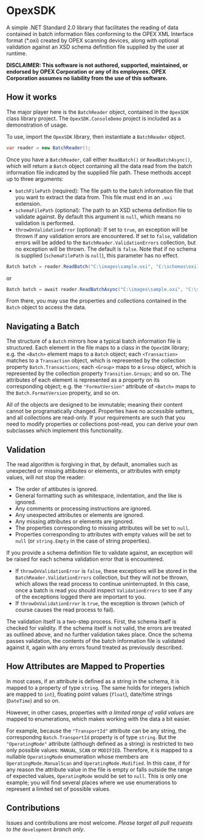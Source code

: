 # OpexSDK
A simple .NET Standard 2.0 library that facilitates the reading of data contained in batch information files conforming to the OPEX XML Interface format (\*.oxi) created by OPEX scanning devices, along with optional validation against an XSD schema definition file supplied by the user at runtime.

**DISCLAIMER: This software is not authored, supported, maintained, or endorsed by OPEX Corporation or any of its employees. OPEX Corporation assumes no liability from the use of this software.**

## How it works
The major player here is the `BatchReader` object, contained in the `OpexSDK` class library project. The `OpexSDK.ConsoleDemo` project is included as a demonstration of usage.

To use, import the `OpexSDK` library, then instantiate a `BatchReader` object. 
```C#
var reader = new BatchReader();
```
Once you have a `BatchReader`, call either `ReadBatch()` or `ReadBatchAsync()`, which will return a `Batch` object containing all the data read from the batch information file indicated by the supplied file path.
These methods accept up to three arguments:
- `batchFilePath` (required): The file path to the batch information file that you want to extract the data from. This file must end in an `.oxi` extension.
- `schemaFilePath` (optional): The path to an XSD schema definition file to validate against. By default this argument is `null`, which means no validation is performed.
- `throwOnValidationError` (optional): If set to `true`, an exception will be thrown if any validation errors are encountered. If set to `false`, validation errors will be added to the `BatchReader.ValidationErrors` collection, but no exception will be thrown. The default is `false`. Note that if no schema is supplied (`schemaFilePath` is `null`), this parameter has no effect.
```C#
Batch batch = reader.ReadBatch("C:\images\sample.oxi", "C:\schemas\oxi1_60.xsd", false);
```
or
```C#
Batch batch = await reader.ReadBatchAsync("C:\images\sample.oxi", "C:\schemas\oxi1_60.xsd", false);
```
From there, you may use the properties and collections contained in the `Batch` object to access the data.
## Navigating a Batch
The structure of a `Batch` mirrors how a typical batch information file is structured. Each element in the file maps to a class in the `OpexSDK` library; e.g. the `<Batch>` element maps to a `Batch` object; each `<Transaction>` matches to a `Transaction` object, which is represented by the collection property `Batch.Transactions`; each `<Group>` maps to a `Group` object, which is represented by the collection property `Transition.Groups`; and so on. The attributes of each element is represented as a property on its corresponding object; e.g. the `"FormatVersion"` attribute of `<Batch>` maps to the `Batch.FormatVersion` property, and so on.

All of the objects are designed to be immutable; meaning their content cannot be programatically changed. Properties have no accessible setters, and all collections are read-only. If your requirements are such that you need to modify properties or collections post-read, you can derive your own subclasses which implement this functionality.

## Validation
The read algorithm is forgiving in that, by default, anomalies such as unexpected or missing attibutes or elements, or attributes with empty values, will not stop the reader: 
- The order of attibutes is ignored.
- General formatting such as whitespace, indentation, and the like is ignored.
- Any comments or processing instructions are ignored.
- Any unexpected attributes or elements are ignored.
- Any missing attributes or elements are ignored.  
- The properties corresponding to missing attributes will be set to `null`. 
- Properties corresponding to attributes with empty values will be set to `null` (or `string.Empty` in the case of string properties).

If you provide a schema definition file to validate against, an exception will be raised for each schema validation error that is encountered. 
- If `throwOnValidationError` is `false`, these exceptions will be stored in the `BatchReader.ValidationErrors` collection, but they will *not* be thrown, which allows the read process to continue uninterrupted. In this case, once a batch is read you should inspect `ValidationErrors` to see if any of the exceptions logged there are important to you.
- If `throwOnValidationError` is `true`, the exception is thrown (which of course causes the read process to fail).

The validation itself is a two-step process. First, the schema itself is checked for validity. If the schema itself is not valid, the errors are treated as outlined above, and no further validation takes place. Once the schema passes validation, the contents of the batch information file is validated against it, again with any errors found treated as previously described.

## How Attributes are Mapped to Properties
In most cases, if an attribute is defined as a string in the schema, it is mapped to a property of type `string`. The same holds for integers (which are mapped to `int`), floating point values (`float`), date/time strings (`DateTime`) and so on. 

However, in other cases, properties *with a limited range of valid values* are mapped to enumerations, which makes working with the data a bit easier.

For example, because the `"TransportId"` attribute can be any string, the correspondng `Batch.TransportId` property is of type `string`. But the `"OperatingMode"` attribute (although defined as a string) is restricted to two only possible values: `MANUAL_SCAN` or `MODIFIED`. Therefore, it is mapped to a nullable `OperatingMode` enumeration whose members are `OperatingMode.ManualScan` and `OperatingMode.Modified`. In this case, if for any reason the attribute value in the file is empty or falls outside the range of expected values, `OperatingMode` would be set to `null`. This is only one example; you will find several places where we use enumerations to represent a limited set of possible values.

## Contributions

Issues and contributions are most welcome. *Please target all pull requests to the* `development` *branch only*.
